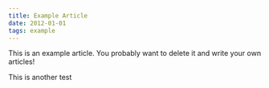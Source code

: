```yaml
---
title: Example Article
date: 2012-01-01
tags: example
---
```


This is an example article. You probably want to delete it and write your own articles!

This is another test